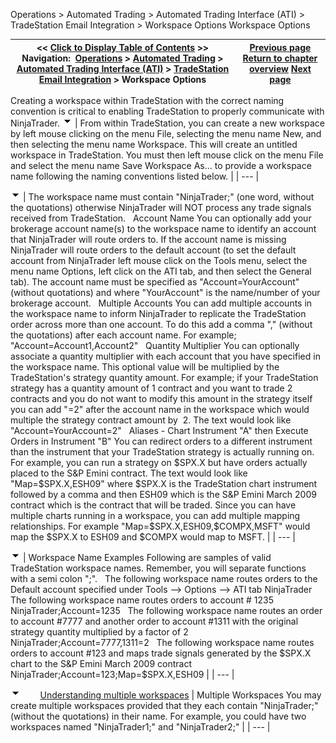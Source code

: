 ﻿
Operations > Automated Trading > Automated Trading Interface (ATI) > TradeStation Email Integration > Workspace Options
Workspace Options

| << [Click to Display Table of Contents](workspace_options.md) >> **Navigation:**     [Operations](operations.md) > [Automated Trading](automated_trading.md) > [Automated Trading Interface (ATI)](automated_trading_interface_at.md) > [TradeStation Email Integration](tradestation_email_integration.md) > Workspace Options | [Previous page](stop_order_handling.md) [Return to chapter overview](tradestation_email_integration.md) [Next page](running_ninjascript_strategies.md) |
| --- | --- |
Creating a workspace within TradeStation with the correct naming convention is critical to enabling TradeStation to properly communicate with NinjaTrader.
![tog_minus](tog_minus.gif)
| From within TradeStation, you can create a new workspace by left mouse clicking on the menu File, selecting the menu name New, and then selecting the menu name Workspace. This will create an untitled workspace in TradeStation. You must then left mouse click on the menu File and select the menu name Save Workspace As... to provide a workspace name following the naming conventions listed below. |
| --- |

![tog_minus](tog_minus.gif)
| The workspace name must contain "NinjaTrader;" (one word, without the quotations) otherwise NinjaTrader will NOT process any trade signals received from TradeStation.   Account Name You can optionally add your brokerage account name(s) to the workspace name to identify an account that NinjaTrader will route orders to. If the account name is missing NinjaTrader will route orders to the default account (to set the default account from NinjaTrader left mouse click on the Tools menu, select the menu name Options, left click on the ATI tab, and then select the General tab). The account name must be specified as "Account=YourAccount" (without quotations) and where "YourAccount" is the name/number of your brokerage account.   Multiple Accounts  You can add multiple accounts in the workspace name to inform NinjaTrader to replicate the TradeStation order across more than one account. To do this add a comma "," (without the quotations) after each account name. For example; "Account=Account1,Account2"   Quantity Multiplier You can optionally associate a quantity multiplier with each account that you have specified in the workspace name. This optional value will be multiplied by the TradeStation's strategy quantity amount. For example; if your TradeStation strategy has a quantity amount of 1 contract and you want to trade 2 contracts and you do not want to modify this amount in the strategy itself you can add "=2" after the account name in the workspace which would multiple the strategy contract amount by  2. The text would look like "Account=YourAccount=2"   Aliases - Chart Instrument "A" then Execute Orders in Instrument "B"  You can redirect orders to a different instrument than the instrument that your TradeStation strategy is actually running on. For example, you can run a strategy on $SPX.X but have orders actually placed to the S&P Emini contract. The text would look like "Map=$SPX.X,ESH09" where $SPX.X is the TradeStation chart instrument followed by a comma and then ESH09 which is the S&P Emini March 2009 contract which is the contract that will be traded. Since you can have multiple charts running in a workspace, you can add multiple mapping relationships. For example "Map=$SPX.X,ESH09,$COMPX,MSFT" would map the $SPX.X to ESH09 and $COMPX would map to MSFT. |
| --- |

![tog_minus](tog_minus.gif)
| Workspace Name Examples Following are samples of valid TradeStation workspace names. Remember, you will separate functions with a semi colon ";".   The following workspace name routes orders to the Default account specified under Tools --> Options --> ATI tab NinjaTrader   The following workspace name routes orders to account # 1235 NinjaTrader;Account=1235   The following workspace name routes an order to account #7777 and another order to account #1311 with the original strategy quantity multiplied by a factor of 2 NinjaTrader;Account=7777,1311=2   The following workspace name routes orders to account #123 and maps trade signals generated by the $SPX.X chart to the S&P Emini March 2009 contract NinjaTrader;Account=123;Map=$SPX.X,ESH09 |
| --- |

![tog_minus](tog_minus.gif)        [Understanding multiple workspaces](javascript:HMToggle('toggle','UnderstandingMultipleWorkspaces','UnderstandingMultipleWorkspaces_ICON'))
| Multiple Workspaces You may create multiple workspaces provided that they each contain "NinjaTrader;" (without the quotations) in their name. For example, you could have two workspaces named "NinjaTrader1;" and "NinjaTrader2;" |
| --- |
